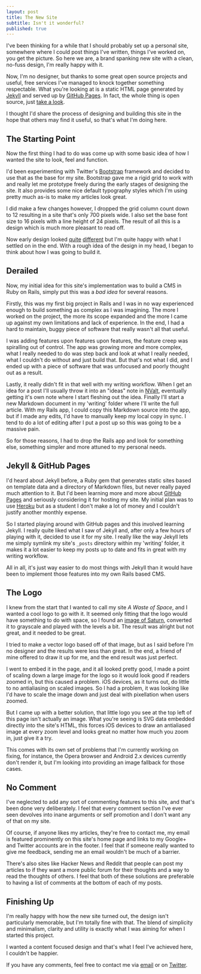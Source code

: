 ```yaml
---
layout: post
title: The New Site
subtitle: Isn't it wonderful?
published: true
---
```



I've been thinking for a while that I should probably set up a personal site, somewhere where I could post things I've written, things I've worked on, you get the picture. So here we are, a brand spanking new site with a clean, no-fuss design, I'm really happy with it.

Now, I'm no designer, but thanks to some great open source projects and useful, free services I've managed to knock together something respectable. What you're looking at is a static HTML page generated by [Jekyll][jekyll] and served up by [GitHub Pages][ghpages]. In fact, the whole thing is open source, just [take a look][source].

I thought I'd share the process of designing and building this site in the hope that others may find it useful, so that's what I'm doing here.

## The Starting Point ##

Now the first thing I had to do was come up with some basic idea of how I wanted the site to look, feel and function.

I'd been experimenting with Twitter's [Bootstrap][bootstrap] framework and decided to use that as the base for my site. Bootstrap gave me a rigid grid to work with and really let me prototype freely during the early stages of designing the site. It also provides some nice default typography styles which I'm using pretty much as-is to make my articles look great.

I did make a few changes however, I dropped the grid column count down to 12 resulting in a site that's only 700 pixels wide. I also set the base font size to 16 pixels with a line height of 24 pixels. The result of all this is a design which is much more pleasant to read off.

Now early design looked [quite][prototype1] [different][prototype2] but I'm quite happy with what I settled on in the end. With a rough idea of the design in my head, I began to think about how I was going to build it.

## Derailed ##

Now, my initial idea for this site's implementation was to build a CMS in Ruby on Rails, simply put this was a *bad idea* for several reasons.

Firstly, this was my first big project in Rails and I was in no way experienced enough to build something as complex as I was imagining. The more I worked on the project, the more its scope expanded and the more I came up against my own limitations and lack of experience. In the end, I had a hard to maintain, buggy piece of software that really wasn't all that useful.

I was adding features upon features upon features, the feature creep was spiralling out of control. The app was growing more and more complex, what I really needed to do was step back and look at what I really needed, what I couldn't do without and just build that. But that's not what I did, and I ended up with a piece of software that was unfocused and poorly thought out as a result.

Lastly, it really didn't fit in that well with my writing workflow. When I get an idea for a post I'll usually throw it into an "ideas" note in [NValt][nv], eventually getting it's own note where I start fleshing out the idea. Finally I'll start a new Markdown document in my 'writing' folder where I'll write the full article. With my Rails app, I could copy this Markdown source into the app, but if I made any edits, I'd have to manually keep my local copy in sync. I tend to do a lot of editing after I put a post up so this was going to be a massive pain.

So for those reasons, I had to drop the Rails app and look for something else, something simpler and more attuned to my personal needs.

## Jekyll & GitHub Pages ##

I'd heard about Jekyll before, a Ruby gem that generates static sites based on template data and a directory of Markdown files, but never really payed much attention to it. But I'd been learning more and more about [GitHub Pages][ghpages] and seriously considering it for hosting my site. My initial plan was to use [Heroku][heroku] but as a student I don't make a lot of money and I couldn't justify another monthly expense.

So I started playing around with GitHub pages and this involved learning Jekyll. I really quite liked what I saw of Jekyll and, after only a few hours of playing with it, decided to use it for my site. I really like the way Jekyll lets me simply symlink my site's `_posts` directory within my 'writing' folder, it makes it a lot easier to keep my posts up to date and fits in great with my writing workflow.

All in all, it's just way easier to do most things with Jekyll than it would have been to implement those features into my own Rails based CMS.

## The Logo ##

I knew from the start that I wanted to call my site *A Waste of Space*, and I wanted a cool logo to go with it. It seemed only fitting that the logo would have something to do with space, so I found an [image of Saturn][saturn], converted it to grayscale and played with the levels a bit. The result was alright but not great, and it needed to be great.

I tried to make a vector logo based off of that image, but as I said before I'm no designer and the results were less than great. In the end, a friend of mine offered to draw it up for me, and the end result was just perfect.

I went to embed it in the page, and it all looked pretty good, I made a point of scaling down a large image for the logo so it would look good if readers zoomed in, but this caused a problem. iOS devices, as it turns out, do little to no antialiasing on scaled images. So I had a problem, it was looking like I'd have to scale the image down and just deal with pixellation when users zoomed.

But I came up with a better solution, that little logo you see at the top left of this page isn't actually an image. What you're seeing is SVG data embedded directly into the site's HTML, this forces iOS devices to draw an antialiased image at every zoom level and looks great no matter how much you zoom in, just give it a try.

This comes with its own set of problems that I'm currently working on fixing, for instance, the Opera browser and Android 2.x devices currently don't render it, but I'm looking into providing an image fallback for those cases.

## No Comment ##

I've neglected to add any sort of commenting features to this site, and that's been done very deliberately. I feel that every comment section I've ever seen devolves into inane arguments or self promotion and I don't want any of that on my site.

Of course, if anyone likes my articles, they're free to contact me, my email is featured prominently on this site's home page and links to my Google+ and Twitter accounts are in the footer. I feel that if someone really wanted to give me feedback, sending me an email wouldn't be much of a barrier.

There's also sites like Hacker News and Reddit that people can post my articles to if they want a more public forum for their thoughts and a way to read the thoughts of others. I feel that both of these solutions are preferable to having a list of comments at the bottom of each of my posts.

## Finishing Up ##

I'm really happy with how the new site turned out, the design isn't particularly memorable, but I'm totally fine with that. The blend of simplicity and minimalism, clarity and utility is exactly what I was aiming for when I started this project.

I wanted a content focused design and that's what I feel I've achieved here, I couldn't be happier.

If you have any comments, feel free to contact me via [email](mailto:rhys@rpowell.me) or on [Twitter](http://twitter.com/FrogBawt).

[jekyll]: http://jekyllrb.com/
[ghpages]: http://pages.github.com/
[source]: https://github.com/FrogBot/frogbot.github.com
[bootstrap]: http://twitter.github.com/bootstrap/
[prototype1]: /images/new-site/old-design-one.png
[prototype2]: /images/new-site/old-design-two.png
[nv]: http://brettterpstra.com/project/nvalt/
[heroku]: http://www.heroku.com/
[saturn]: http://nssdc.gsfc.nasa.gov/image/planetary/saturn/saturn.jpg